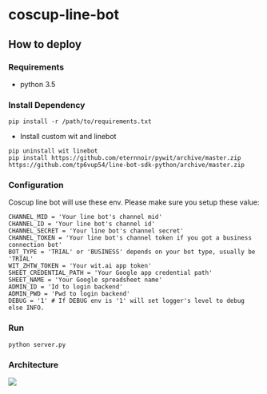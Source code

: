 # coscup-line-bot

## How to deploy

### Requirements

* python 3.5

### Install Dependency

```
pip install -r /path/to/requirements.txt
```

* Install custom wit and linebot
```
pip uninstall wit linebot
pip install https://github.com/eternnoir/pywit/archive/master.zip https://github.com/tp6vup54/line-bot-sdk-python/archive/master.zip
```

### Configuration

Coscup line bot will use these env. Please make sure you setup these value:

```
CHANNEL_MID = 'Your line bot's channel mid'
CHANNEL_ID = 'Your line bot's channel id'
CHANNEL_SECRET = 'Your line bot's channel secret'
CHANNEL_TOKEN = 'Your line bot's channel token if you got a business connection bot'
BOT_TYPE = 'TRIAL' or 'BUSINESS' depends on your bot type, usually be 'TRIAL'
WIT_ZHTW_TOKEN = 'Your wit.ai app token'
SHEET_CREDENTIAL_PATH = 'Your Google app credential path'
SHEET_NAME = 'Your Google spreadsheet name'
ADMIN_ID = 'Id to login backend'
ADMIN_PWD = 'Pwd to login backend'
DEBUG = '1' # If DEBUG env is '1' will set logger's level to debug else INFO.
```

### Run

```
python server.py
```

### Architecture

<img src="https://i.imgur.com/4vsFl52.png">
